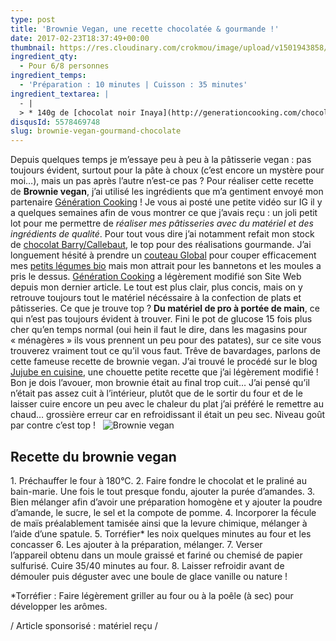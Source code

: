 ```yaml
---
type: post
title: 'Brownie Vegan, une recette chocolatée & gourmande !'
date: 2017-02-23T18:37:49+00:00
thumbnail: https://res.cloudinary.com/crokmou/image/upload/v1501943858/brownie-vegan-partenariat-generation-cooking-crokmou-blog-belge-cuisine-voyage-1.jpg
ingredient_qty: 
  - Pour 6/8 personnes
ingredient_temps: 
  - 'Préparation : 10 minutes | Cuisson : 35 minutes'
ingredient_textarea: |
  - |
  > * 140g de [chocolat noir Inaya](http://generationcooking.com/chocolat-de-couvertures-de-grandes-origines/3232-chocolat-noir-65-inaya-1-kg.html)> * 60 g de [chocolat noir Barry Bio Alto El Sol](http://generationcooking.com/chocolat-de-couvertures-de-grandes-origines/3065-chocolat-bio-alto-el-sol-65-pistoles-2-kg-barry.html)> * 40 g de purée d'amandes> * 80 g de cassonade> * 100 g de poudre d’amande> * 45 g de compote de pommes> * 2 càs de fécule de maïs> * 20 g de praliné> * 1 cc de levure chimique> * 1 pincée de fleur de sel> * 2 poignées de noix diverses (pécan, noix, amande, cajou...)
disqusId: 5578469748
slug: brownie-vegan-gourmand-chocolate
---
```


Depuis quelques temps je m’essaye peu à peu à la pâtisserie vegan : pas toujours évident, surtout pour la pâte à choux (c’est encore un mystère pour moi…), mais un pas après l’autre n’est-ce pas ? Pour réaliser cette recette de **Brownie vegan**, j’ai utilisé les ingrédients que m’a gentiment envoyé mon partenaire [Génération Cooking](http://generationcooking.com/) ! Je vous ai posté une petite vidéo sur IG il y a quelques semaines afin de vous montrer ce que j’avais reçu : un joli petit lot pour me permettre de _réaliser mes pâtisseries avec du matériel et des ingrédients de qualité_. Pour tout vous dire j’ai notamment refait mon stock de [chocolat Barry/Callebaut](http://generationcooking.com/177-chocolats-et-cacao), le top pour des réalisations gourmande. J’ai longuement hésité à prendre un [couteau Global](http://generationcooking.com/12-couteaux-global) pour couper efficacement mes [petits légumes bio](http://www.crokmou.com/2016/12/lheureux-nouveau-paniers-de-fruits-legumes-a-bruxelles) mais mon attrait pour les bannetons et les moules a pris le dessus. [Génération Cooking](http://www.crokmou.com/2014/02/generation-cooking) a légèrement modifié son Site Web depuis mon dernier article. Le tout est plus clair, plus concis, mais on y retrouve toujours tout le matériel nécéssaire à la confection de plats et pâtisseries. Ce que je trouve top ? **Du matériel de pro à portée de main**, ce qui n’est pas toujours évident à trouver. Fini le pot de glucose 15 fois plus cher qu’en temps normal (oui hein il faut le dire, dans les magasins pour « ménagères » ils vous prennent un peu pour des patates), sur ce site vous trouverez vraiment tout ce qu’il vous faut. Trêve de bavardages, parlons de cette fameuse recette de brownie vegan. J’ai trouvé le procédé sur le blog [Jujube en cuisine](http://www.jujube-en-cuisine.fr/brownie-aux-noix-sans-lactose-sans-gluten-et-sans-oeufs-vegan/), une chouette petite recette que j’ai légèrement modifié ! Bon je dois l’avouer, mon brownie était au final trop cuit… J’ai pensé qu’il n’était pas assez cuit à l’intérieur, plutôt que de le sortir du four et de le laisser cuire encore un peu avec le chaleur du plat j’ai préféré le remettre au chaud… grossière erreur car en refroidissant il était un peu sec. Niveau goût par contre c’est top !   ![Brownie vegan](http://www.crokmou.com/wp-content/uploads/2017/02/brownie-vegan-partenariat-generation-cooking-crokmou-blog-belge-cuisine-voyage-4.jpg)  

## **Recette du brownie vegan**

1\. Préchauffer le four à 180°C. 2\. Faire fondre le chocolat et le praliné au bain-marie. Une fois le tout presque fondu, ajouter la purée d’amandes. 3\. Bien mélanger afin d’avoir une préparation homogène et y ajouter la poudre d’amande, le sucre, le sel et la compote de pomme. 4\. Incorporer la fécule de maïs préalablement tamisée ainsi que la levure chimique, mélanger à l’aide d’une spatule. 5\. Torréfier* les noix quelques minutes au four et les concasser 6\. Les ajouter à la préparation, mélanger. 7\. Verser l’appareil obtenu dans un moule graissé et fariné ou chemisé de papier sulfurisé. Cuire 35/40 minutes au four. 8\. Laisser refroidir avant de démouler puis déguster avec une boule de glace vanille ou nature !  

*Torréfier : Faire légèrement griller au four ou à la poêle (à sec) pour développer les arômes.

/ Article sponsorisé : matériel reçu /